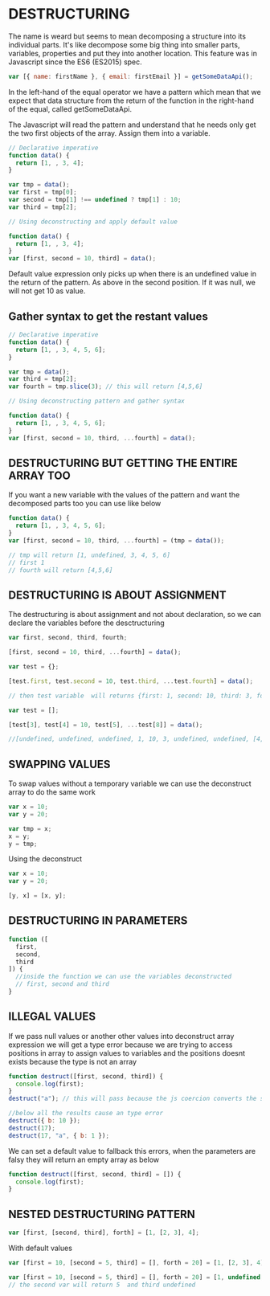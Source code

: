 # DESTRUCTURING

The name is weard but seems to mean decomposing a structure into its individual parts.
It's like decompose some big thing into smaller parts, variables, properties and put they into another location.
This feature was in Javascript since the ES6 (ES2015) spec.

```js
var [{ name: firstName }, { email: firstEmail }] = getSomeDataApi();
```

In the left-hand of the equal operator we have a pattern which mean that we expect that data structure from the return of the function in the right-hand of the equal, called getSomeDataApi.

The Javascript will read the pattern and understand that he needs only get the two first objects of the array. Assign them into a variable.

```js
// Declarative imperative
function data() {
  return [1, , 3, 4];
}

var tmp = data();
var first = tmp[0];
var second = tmp[1] !== undefined ? tmp[1] : 10;
var third = tmp[2];

// Using deconstructing and apply default value

function data() {
  return [1, , 3, 4];
}
var [first, second = 10, third] = data();
```

Default value expression only picks up when there is an undefined value in the return of the pattern. As above in the second position. If it was null, we will not get 10 as value.

## Gather syntax to get the restant values

```js
// Declarative imperative
function data() {
  return [1, , 3, 4, 5, 6];
}

var tmp = data();
var third = tmp[2];
var fourth = tmp.slice(3); // this will return [4,5,6]

// Using deconstructing pattern and gather syntax

function data() {
  return [1, , 3, 4, 5, 6];
}
var [first, second = 10, third, ...fourth] = data();
```

## DESTRUCTURING BUT GETTING THE ENTIRE ARRAY TOO

If you want a new variable with the values of the pattern and want the decomposed parts too you can use like below

```js
function data() {
  return [1, , 3, 4, 5, 6];
}
var [first, second = 10, third, ...fourth] = (tmp = data());

// tmp will return [1, undefined, 3, 4, 5, 6]
// first 1
// fourth will return [4,5,6]
```

## DESTRUCTURING IS ABOUT ASSIGNMENT

The destructuring is about assignment and not about declaration, so we can declare the variables before the desctructuring

```js
var first, second, third, fourth;

[first, second = 10, third, ...fourth] = data();

var test = {};

[test.first, test.second = 10, test.third, ...test.fourth] = data();

// then test variable  will returns {first: 1, second: 10, third: 3, fourth: [4,5,6]}

var test = [];

[test[3], test[4] = 10, test[5], ...test[8]] = data();

//[undefined, undefined, undefined, 1, 10, 3, undefined, undefined, [4, 5, 6]]; something like that
```

## SWAPPING VALUES

To swap values without a temporary variable we can use the deconstruct array to do the same work

```js
var x = 10;
var y = 20;

var tmp = x;
x = y;
y = tmp;
```

Using the deconstruct

```js
var x = 10;
var y = 20;

[y, x] = [x, y];
```

## DESTRUCTURING IN PARAMETERS

```js
function ([
  first,
  second,
  third
]) {
  //inside the function we can use the variables deconstructed
  // first, second and third
}
```

## ILLEGAL VALUES

If we pass null values or another other values into deconstruct array expression we will get a type error because we are trying to access positions in array to assign values to variables and the positions doesnt exists because the type is not an array

```js
function destruct([first, second, third]) {
  console.log(first);
}
destruct("a"); // this will pass because the js coercion converts the string into an array

//below all the results cause an type error
destruct({ b: 10 });
destruct(17);
destruct(17, "a", { b: 1 });
```

We can set a default value to fallback this errors, when the parameters are falsy they will return an empty array as below

```js
function destruct([first, second, third] = []) {
  console.log(first);
}
```

## NESTED DESTRUCTURING PATTERN

```js
var [first, [second, third], forth] = [1, [2, 3], 4];
```

With default values

```js
var [first = 10, [second = 5, third] = [], forth = 20] = [1, [2, 3], 4];

var [first = 10, [second = 5, third] = [], forth = 20] = [1, undefined, 4];
// the second var will return 5  and third undefined
```
